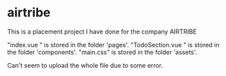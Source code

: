 # airtribe
This is a placement project I have done for the company AIRTRIBE

"index.vue " is stored in the folder 'pages'.
"TodoSection.vue " is stored in the folder 'components'.
"main.css" is stored in the folder 'assets'.

Can't seem to upload the whole file due to some error.
